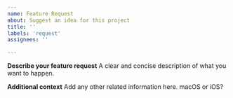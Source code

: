 ```yaml
---
name: Feature Request
about: Suggest an idea for this project
title: ''
labels: 'request'
assignees: ''

---
```


**Describe your feature request**
A clear and concise description of what you want to happen.

**Additional context**
Add any other related information here. macOS or iOS?
